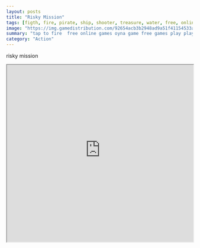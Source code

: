 ```yaml
---
layout: posts
title: "Risky Mission"
tags: [figth, fire, pirate, ship, shooter, treasure, water, free, online, games, oyna, game, free, games, play, play, games]
image: "https://img.gamedistribution.com/92654acb3b2948ad9a51f41154533a74.jpg"
summary: "tap to fire  free online games oyna game free games play play games"
category: "Action"
---
```


risky mission

<iframe width="100%" height="480px;" src="https://html5.gamedistribution.com/92654acb3b2948ad9a51f41154533a74/"></iframe>